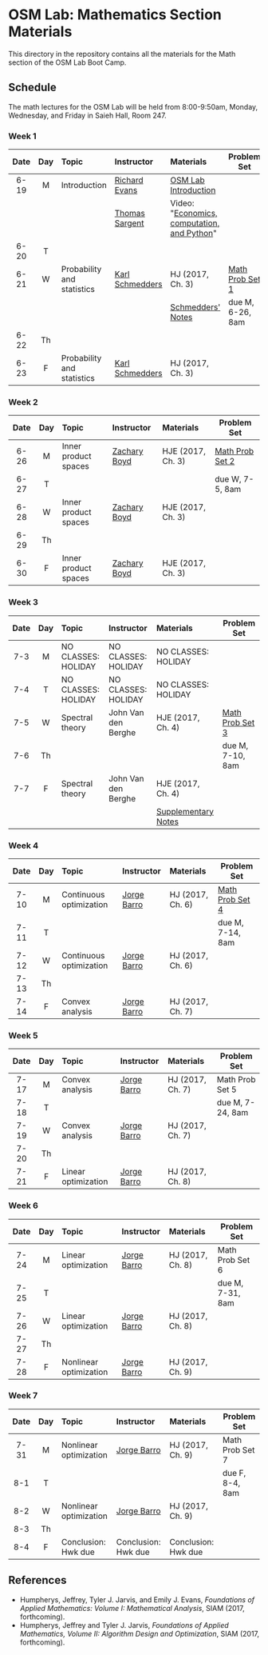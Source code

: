 # OSM Lab: Mathematics Section Materials

This directory in the repository contains all the materials for the Math section of the OSM Lab Boot Camp.

## Schedule

The math lectures for the OSM Lab will be held from 8:00-9:50am, Monday, Wednesday, and Friday in Saieh Hall, Room 247.

### Week 1

| Date | Day | Topic | Instructor | Materials | Problem Set |
|:---:|:---:|:--- |:--- |:--- | --- |
6-19  | M   | Introduction | [Richard Evans](https://sites.google.com/site/rickecon/) | [OSM Lab Introduction](https://github.com/OpenSourceMacro/BootCamp2017/blob/master/Math/Wk1_Intro/Intro_BootCamp.pdf) |   |
|     |     |              | [Thomas Sargent](http://www.tomsargent.com/) | Video: "[Economics, computation, and Python](https://youtu.be/7d47A3TrMBI)" |   |
6-20  | T   |              |                         |      |   |
6-21  | W   | Probability and statistics | [Karl Schmedders](http://www.business.uzh.ch/en/professorships/qba/members/schmedders.html) | HJ (2017, Ch. 3) | [Math Prob Set 1](https://github.com/OpenSourceMacro/BootCamp2017/blob/master/Math/Wk1_ProbStat/ProbStat_probset.pdf)  |
|     |     |                            |    | [Schmedders' Notes](https://github.com/OpenSourceMacro/BootCamp2017/blob/master/Math/Wk1_ProbStat/SchmeddersProbNotes.pdf) | due M, 6-26, 8am |
6-22  | Th  |              |                |      |  |
6-23  | F   | Probability and statistics | [Karl Schmedders](http://www.business.uzh.ch/en/professorships/qba/members/schmedders.html) | HJ (2017, Ch. 3) |   |

### Week 2

| Date | Day | Topic | Instructor | Materials | Problem Set |
|:---:|:---:|:--- |:--- |:--- | --- |
6-26  | M   | Inner product spaces | [Zachary Boyd](http://www.math.ucla.edu/~zach.boyd/) | HJE (2017, Ch. 3) | [Math Prob Set 2](https://github.com/OpenSourceMacro/BootCamp2017/blob/master/Math/Wk2_InProd/InProd_probset.pdf) |
6-27  | T   |                      |         |     | due W, 7-5, 8am |
6-28  | W   | Inner product spaces | [Zachary Boyd](http://www.math.ucla.edu/~zach.boyd/) | HJE (2017, Ch. 3) |  |
6-29  | Th  |                      |                     |     |  |
6-30  | F   | Inner product spaces | [Zachary Boyd](http://www.math.ucla.edu/~zach.boyd/) | HJE (2017, Ch. 3) |  |

### Week 3

| Date | Day | Topic | Instructor | Materials | Problem Set |
|:---:|:---:|:--- |:--- |:--- | --- |
7-3  | M   | NO CLASSES: HOLIDAY | NO CLASSES: HOLIDAY | NO CLASSES: HOLIDAY  |   |
7-4  | T   | NO CLASSES: HOLIDAY | NO CLASSES: HOLIDAY | NO CLASSES: HOLIDAY  |   |
7-5  | W   | Spectral theory     | John Van den Berghe | HJE (2017, Ch. 4) | [Math Prob Set 3](https://github.com/OpenSourceMacro/BootCamp2017/blob/master/Math/Wk3_Spct/Spect_probset.pdf) |
7-6  | Th  |               |             |     | due M, 7-10, 8am |
7-7  | F   | Spectral theory     | John Van den Berghe | HJE (2017, Ch. 4) |  |
|     |     |                            |    | [Supplementary Notes](https://github.com/OpenSourceMacro/BootCamp2017/blob/master/Math/Wk3_Spct/VanDenBerghe_Notes.pdf) |  |

### Week 4

| Date | Day | Topic | Instructor | Materials | Problem Set |
|:---:|:---:|:--- |:--- |:--- | --- |
7-10  | M   | Continuous optimization | [Jorge Barro](http://www.jorgebarro.com/) | HJ (2017, Ch. 6) | [Math Prob Set 4](https://github.com/OpenSourceMacro/BootCamp2017/blob/master/Math/Wk4_OptIntro/OptIntro_probset.pdf) |
7-11  | T   |             |              |      | due M, 7-14, 8am |
7-12  | W   | Continuous optimization | [Jorge Barro](http://www.jorgebarro.com/) | HJ (2017, Ch. 6) |  |
7-13  | Th  |              |                     |      |  |
7-14  | F   | Convex analysis | [Jorge Barro](http://www.jorgebarro.com/) | HJ (2017, Ch. 7) |  |

### Week 5

| Date | Day | Topic | Instructor | Materials | Problem Set |
|:---:|:---:|:--- |:--- |:--- | --- |
7-17  | M   | Convex analysis | [Jorge Barro](http://www.jorgebarro.com/) | HJ (2017, Ch. 7) | Math Prob Set 5 |
7-18  | T   |            |           |      | due M, 7-24, 8am |
7-19  | W   | Convex analysis | [Jorge Barro](http://www.jorgebarro.com/) | HJ (2017, Ch. 7) |  |
7-20  | Th  |            |           |     |  |
7-21  | F   | Linear optimization | [Jorge Barro](http://www.jorgebarro.com/) | HJ (2017, Ch. 8) |  |

### Week 6

| Date | Day | Topic | Instructor | Materials | Problem Set |
|:---:|:---:|:--- |:--- |:--- | --- |
7-24  | M   | Linear optimization    | [Jorge Barro](http://www.jorgebarro.com/) | HJ (2017, Ch. 8) | Math Prob Set 6 |
7-25  | T   |             |            |     | due M, 7-31, 8am |
7-26  | W   | Linear optimization | [Jorge Barro](http://www.jorgebarro.com/) | HJ (2017, Ch. 8) |  |
7-27  | Th  |             |            |     |  |
7-28  | F   | Nonlinear optimization | [Jorge Barro](http://www.jorgebarro.com/) | HJ (2017, Ch. 9) |  |

### Week 7

| Date | Day | Topic | Instructor | Materials | Problem Set |
|:---:|:---:|:--- |:--- |:--- | --- |
7-31 | M   | Nonlinear optimization | [Jorge Barro](http://www.jorgebarro.com/) | HJ (2017, Ch. 9) | Math Prob Set 7 |
8-1  | T   |             |           |     | due F, 8-4, 8am |
8-2  | W   | Nonlinear optimization | [Jorge Barro](http://www.jorgebarro.com/) | HJ (2017, Ch. 9) |  |
8-3  | Th  |             |           |     |  |
8-4  | F   | Conclusion: Hwk due | Conclusion: Hwk due | Conclusion: Hwk due |  |


## References

* Humpherys, Jeffrey, Tyler J. Jarvis, and Emily J. Evans, *Foundations of Applied Mathematics: Volume I: Mathematical Analysis*, SIAM (2017, forthcoming).
* Humpherys, Jeffrey and Tyler J. Jarvis, *Foundations of Applied Mathematics, Volume II: Algorithm Design and Optimization*, SIAM (2017, forthcoming).

